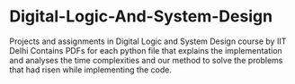 # Digital-Logic-And-System-Design
Projects and assignments in Digital Logic and System Design course by IIT Delhi
Contains PDFs for each python file that explains the implementation and analyses the time complexities and our method to solve the problems that had risen while implementing the code.
